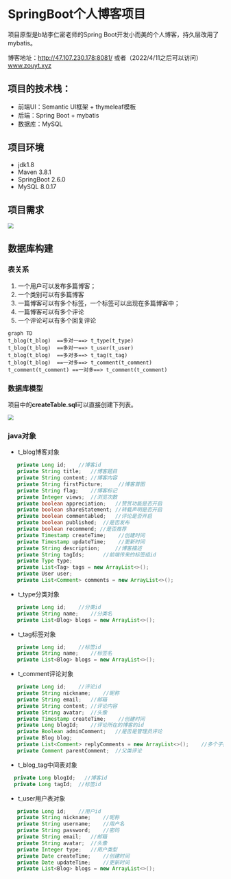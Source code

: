 # SpringBoot个人博客项目
项目原型是b站李仁密老师的Spring Boot开发小而美的个人博客，持久层改用了mybatis。

博客地址：http://47.107.230.178:8081/      或者（2022/4/11之后可以访问）www.zouyt.xyz
 ## 项目的技术栈：
  - 前端UI：Semantic UI框架 + thymeleaf模板
  - 后端：Spring Boot + mybatis
  - 数据库：MySQL
 ## 项目环境
  - jdk1.8
  - Maven 3.8.1
  - SpringBoot 2.6.0
  - MySQL 8.0.17
 ## 项目需求

<img src="https://gitee.com/zou_yt/image/raw/master/img/个人博客系统思维导图.png" style="zoom: 80%;">

 ## 数据库构建

### 表关系

1. 一个用户可以发布多篇博客；
2. 一个类别可以有多篇博客
3. 一篇博客可以有多个标签，一个标签可以出现在多篇博客中；
4. 一篇博客可以有多个评论
5. 一个评论可以有多个回复评论


```mermaid
graph TD
t_blog(t_blog)  ==多对一==> t_type(t_type)
t_blog(t_blog)  ==多对一==> t_user(t_user)
t_blog(t_blog)  ==多对多==> t_tag(t_tag)
t_blog(t_blog)  ==一对多==> t_comment(t_comment)
t_comment(t_comment) ==一对多==> t_comment(t_comment)
```

  ### 数据库模型

项目中的**createTable.sql**可以直接创建下列表。

<img src="https://gitee.com/zou_yt/image/raw/master/img/个人博客项目数据库模型.png" style="zoom: 80%;">

### java对象

 - t_blog博客对象
 ```java
    private Long id;    //博客id
    private String title;   //博客题目
    private String content; //博客内容
    private String firstPicture;     //博客首图
    private String flag;    //博客标记
    private Integer views;  //浏览次数
    private boolean appreciation;   //赞赏功能是否开启
    private boolean shareStatement; //转载声明是否开启
    private boolean commentabled;   //评论是否开启
    private boolean published;  //是否发布
    private boolean recommend; //是否推荐
    private Timestamp createTime;    //创建时间
    private Timestamp updateTime;    //更新时间
    private String description;     //博客描述
    private String tagIds;      //前端传来的标签组id
    private Type type;
    private List<Tag> tags = new ArrayList<>();
    private User user;
    private List<Comment> comments = new ArrayList<>();
 ```
 - t_type分类对象
 ```java
    private Long id;    //分类id
    private String name;    //分类名
    private List<Blog> blogs = new ArrayList<>();
 ```
  - t_tag标签对象
 ```java
    private Long id;    //标签id
    private String name;    //标签名
    private List<Blog> blogs = new ArrayList<>();
 ```
 - t_comment评论对象
 ```java
    private Long id;    //评论id
    private String nickname;    //昵称
    private String email;   //邮箱
    private String content; //评论内容
    private String avatar;  //头像
    private Timestamp createTime;    //创建时间
    private Long blogId;    //评论所在的博客的id
    private Boolean adminComment;   //是否是管理员评论
    private Blog blog;
    private List<Comment> replyComments = new ArrayList<>();    //多个子类评论
    private Comment parentComment;  //父类评论
 ```
 - t_blog_tag中间表对象
 ```java
   private Long blogId;   //博客id
   private Long tagId;  //标签id
 ```
 - t_user用户表对象
 ```java
    private Long id;    //用户id
    private String nickname;    //昵称
    private String username;    //用户名
    private String password;    //密码
    private String email;   //邮箱
    private String avatar;  //头像
    private Integer type;   //用户类型
    private Date createTime;    //创建时间
    private Date updateTime;    //更新时间
    private List<Blog> blogs = new ArrayList<>();
 ```
